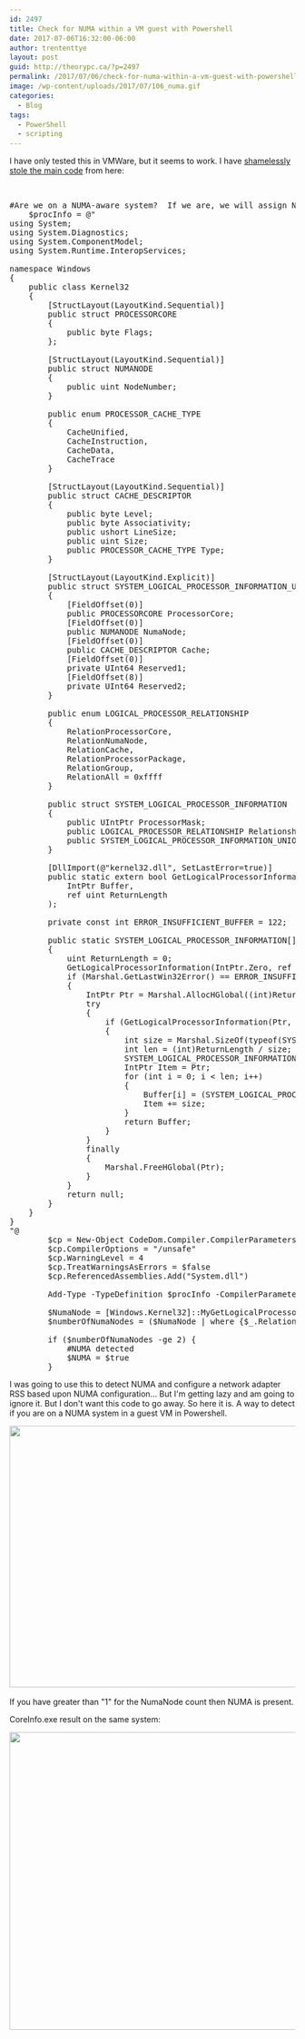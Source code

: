 ```yaml
---
id: 2497
title: Check for NUMA within a VM guest with Powershell
date: 2017-07-06T16:32:00-06:00
author: trententtye
layout: post
guid: http://theorypc.ca/?p=2497
permalink: /2017/07/06/check-for-numa-within-a-vm-guest-with-powershell/
image: /wp-content/uploads/2017/07/106_numa.gif
categories:
  - Blog
tags:
  - PowerShell
  - scripting
---
```

I have only tested this in VMWare, but it seems to work.  I have [shamelessly stole the main code](https://stackoverflow.com/questions/6972437/pinvoke-for-getlogicalprocessorinformation-function) from here:

&nbsp;

<pre class="lang:ps decode:true">#Are we on a NUMA-aware system?  If we are, we will assign NIC's to NUMA specific CPU's.  If not then it's just to the one pool.
    $procInfo = @"
using System;
using System.Diagnostics;
using System.ComponentModel;
using System.Runtime.InteropServices;

namespace Windows
{
    public class Kernel32
    {
        [StructLayout(LayoutKind.Sequential)]
        public struct PROCESSORCORE
        {
            public byte Flags;
        };

        [StructLayout(LayoutKind.Sequential)]
        public struct NUMANODE
        {
            public uint NodeNumber;
        }

        public enum PROCESSOR_CACHE_TYPE
        {
            CacheUnified,
            CacheInstruction,
            CacheData,
            CacheTrace
        }

        [StructLayout(LayoutKind.Sequential)]
        public struct CACHE_DESCRIPTOR
        {
            public byte Level;
            public byte Associativity;
            public ushort LineSize;
            public uint Size;
            public PROCESSOR_CACHE_TYPE Type;
        }

        [StructLayout(LayoutKind.Explicit)]
        public struct SYSTEM_LOGICAL_PROCESSOR_INFORMATION_UNION
        {
            [FieldOffset(0)]
            public PROCESSORCORE ProcessorCore;
            [FieldOffset(0)]
            public NUMANODE NumaNode;
            [FieldOffset(0)]
            public CACHE_DESCRIPTOR Cache;
            [FieldOffset(0)]
            private UInt64 Reserved1;
            [FieldOffset(8)]
            private UInt64 Reserved2;
        }

        public enum LOGICAL_PROCESSOR_RELATIONSHIP
        {
            RelationProcessorCore,
            RelationNumaNode,
            RelationCache,
            RelationProcessorPackage,
            RelationGroup,
            RelationAll = 0xffff
        }

        public struct SYSTEM_LOGICAL_PROCESSOR_INFORMATION
        {
            public UIntPtr ProcessorMask;
            public LOGICAL_PROCESSOR_RELATIONSHIP Relationship;
            public SYSTEM_LOGICAL_PROCESSOR_INFORMATION_UNION ProcessorInformation;
        }

        [DllImport(@"kernel32.dll", SetLastError=true)]
        public static extern bool GetLogicalProcessorInformation(
            IntPtr Buffer,
            ref uint ReturnLength
        );

        private const int ERROR_INSUFFICIENT_BUFFER = 122;

        public static SYSTEM_LOGICAL_PROCESSOR_INFORMATION[] MyGetLogicalProcessorInformation()
        {
            uint ReturnLength = 0;
            GetLogicalProcessorInformation(IntPtr.Zero, ref ReturnLength);
            if (Marshal.GetLastWin32Error() == ERROR_INSUFFICIENT_BUFFER)
            {
                IntPtr Ptr = Marshal.AllocHGlobal((int)ReturnLength);
                try
                {
                    if (GetLogicalProcessorInformation(Ptr, ref ReturnLength))
                    {
                        int size = Marshal.SizeOf(typeof(SYSTEM_LOGICAL_PROCESSOR_INFORMATION));
                        int len = (int)ReturnLength / size;
                        SYSTEM_LOGICAL_PROCESSOR_INFORMATION[] Buffer = new SYSTEM_LOGICAL_PROCESSOR_INFORMATION[len];
                        IntPtr Item = Ptr;
                        for (int i = 0; i < len; i++)
                        {
                            Buffer[i] = (SYSTEM_LOGICAL_PROCESSOR_INFORMATION)Marshal.PtrToStructure(Item, typeof(SYSTEM_LOGICAL_PROCESSOR_INFORMATION));
                            Item += size;
                        }
                        return Buffer;
                    }
                }
                finally
                {
                    Marshal.FreeHGlobal(Ptr);
                }
            }
            return null;
        }
    }
}
"@
        $cp = New-Object CodeDom.Compiler.CompilerParameters             
	    $cp.CompilerOptions = "/unsafe"
	    $cp.WarningLevel = 4
	    $cp.TreatWarningsAsErrors = $false
        $cp.ReferencedAssemblies.Add("System.dll")

        Add-Type -TypeDefinition $procInfo -CompilerParameters $cp

        $NumaNode = [Windows.Kernel32]::MyGetLogicalProcessorInformation()
        $numberOfNumaNodes = ($NumaNode | where {$_.Relationship -eq "RelationNumaNode"}).count

        if ($numberOfNumaNodes -ge 2) {
            #NUMA detected
            $NUMA = $true
        }</pre>

I was going to use this to detect NUMA and configure a network adapter RSS based upon NUMA configuration...  But I'm getting lazy and am going to ignore it.  But I don't want this code to go away.  So here it is.  A way to detect if you are on a NUMA system in a guest VM in Powershell.

<img class="aligncenter size-full wp-image-2498" src="/wp-content/uploads/2017/07/Powershell_results.png" alt="" width="1539" height="461" srcset="/wp-content/uploads/2017/07/Powershell_results.png 1539w, /wp-content/uploads/2017/07/Powershell_results-300x90.png 300w, /wp-content/uploads/2017/07/Powershell_results-768x230.png 768w" sizes="(max-width: 1539px) 100vw, 1539px" /> 

If you have greater than "1" for the NumaNode count then NUMA is present.

CoreInfo.exe result on the same system:

<img class="aligncenter size-full wp-image-2499" src="/wp-content/uploads/2017/07/CoreInfoResultOnSameSystem.png" alt="" width="585" height="525" srcset="/wp-content/uploads/2017/07/CoreInfoResultOnSameSystem.png 585w, /wp-content/uploads/2017/07/CoreInfoResultOnSameSystem-300x269.png 300w" sizes="(max-width: 585px) 100vw, 585px" /> 

&nbsp;

<!-- AddThis Advanced Settings generic via filter on the_content -->

<!-- AddThis Share Buttons generic via filter on the_content -->